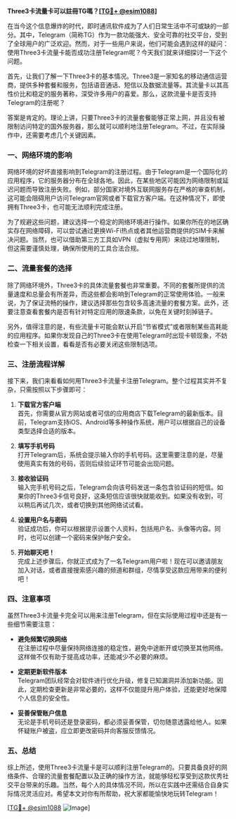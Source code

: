 **Three3卡流量卡可以註冊TG嗎？[[TG💪+ @esim1088](https://t.me/s/esim1088)]**

在当今这个信息爆炸的时代，即时通讯软件成为了人们日常生活中不可或缺的一部分。其中，Telegram（简称TG）作为一款功能强大、安全可靠的社交平台，受到了全球用户的广泛欢迎。然而，对于一些用户来说，他们可能会遇到这样的疑问：使用Three3卡流量卡能否成功注册Telegram呢？今天我们就来详细探讨一下这个问题。

首先，让我们了解一下Three3卡的基本情况。Three3是一家知名的移动通信运营商，提供多种套餐和服务，包括语音通话、短信以及数据流量等。其流量卡以其高性价比和稳定的服务著称，深受许多用户的喜爱。那么，这款流量卡是否支持Telegram的注册呢？

答案是肯定的。理论上讲，只要Three3卡的流量套餐能够正常上网，并且没有被限制访问特定的国外服务器，那么就可以顺利地注册Telegram。不过，在实际操作中，还需要考虑几个关键因素。

### 一、网络环境的影响

网络环境的好坏直接影响到Telegram的注册过程。由于Telegram是一个国际化的应用程序，它的服务器分布在全球各地。因此，在某些地区可能因为网络限制或延迟问题而导致注册失败。例如，部分国家对境外互联网服务存在严格的审查机制，这可能会阻碍用户访问Telegram官网或者下载官方客户端。在这种情况下，即使拥有Three3卡，也可能无法顺利完成注册。

为了规避这些问题，建议选择一个稳定的网络环境进行操作。如果你所在的地区确实存在网络障碍，可以尝试通过更换Wi-Fi热点或者其他运营商提供的SIM卡来解决问题。当然，也可以借助第三方工具如VPN（虚拟专用网）来绕过地理限制，但这需要谨慎处理，确保所使用的工具合法合规。

### 二、流量套餐的选择

除了网络环境外，Three3卡的具体流量套餐也非常重要。不同的套餐所提供的流量速度和总量会有所差异，而这些都会影响到Telegram的正常使用体验。一般来说，为了保证流畅的操作，建议选择那些包含较多高速流量的套餐方案。此外，还要注意查看套餐内是否有针对特定应用的限速条款，以免在关键时刻掉链子。

另外，值得注意的是，有些流量卡可能会默认开启“节省模式”或者限制某些高耗能的应用程序。如果你发现自己的Three3卡在使用Telegram时出现卡顿现象，不妨检查一下相关设置，看看是否有必要关闭这些限制选项。

### 三、注册流程详解

接下来，我们来看看如何用Three3卡流量卡注册Telegram。整个过程其实并不复杂，只需按照以下步骤即可：

1. **下载官方客户端**  
   首先，你需要从官方网站或者可信的应用商店下载Telegram的最新版本。目前，Telegram支持iOS、Android等多种操作系统，用户可以根据自己的设备类型选择合适的版本。

2. **填写手机号码**  
   打开Telegram后，系统会提示输入你的手机号码。这里需要注意的是，尽量使用真实有效的号码，否则后续验证环节可能会出现问题。

3. **接收验证码**  
   输入完手机号码之后，Telegram会向该号码发送一条包含验证码的短信。如果你的Three3卡信号良好，这条短信应该很快就能收到。如果没有收到，可以稍后再试几次，或者切换到其他网络试试看。

4. **设置用户名与密码**  
   验证成功后，你可以根据提示设置个人资料，包括用户名、头像等内容。同时，也可以创建一个密码来保护账户安全。

5. **开始聊天吧！**  
   完成上述步骤后，你就正式成为了一名Telegram用户啦！现在可以邀请朋友加入对话，或者直接搜索感兴趣的频道和群组，尽情享受这款应用带来的便利吧！

### 四、注意事项

虽然Three3卡流量卡完全可以用来注册Telegram，但在实际使用过程中还是有一些细节需要注意：

- **避免频繁切换网络**  
  在注册过程中尽量保持网络连接的稳定性，避免中途断开或切换至其他网络。这样做不仅有助于提高成功率，还能减少不必要的麻烦。

- **定期更新软件版本**  
  Telegram团队经常会对软件进行优化升级，修复已知漏洞并添加新功能。因此，定期检查更新是非常必要的，这样不仅能提升用户体验，还能更好地保障个人信息的安全性。

- **妥善保管账户信息**  
  无论是手机号码还是登录密码，都必须妥善保管，切勿随意透露给他人。如果怀疑账户被盗，应立即更改密码并向客服反馈情况。

### 五、总结

综上所述，使用Three3卡流量卡是可以顺利注册Telegram的。只要具备良好的网络条件、合理的流量套餐配置以及正确的操作方法，就能够轻松享受到这款优秀社交平台带来的乐趣。当然，每个人的具体情况不同，所以在实践中还需结合自身实际情况灵活应对。希望本文对你有所帮助，祝大家都能愉快地玩转Telegram！

[[TG💪+ @esim1088](https://t.me/s/esim1088) ![Image](https://i.postimg.cc/4NQfJmqS/Snipaste-2025-05-13-00-14-12.png)]